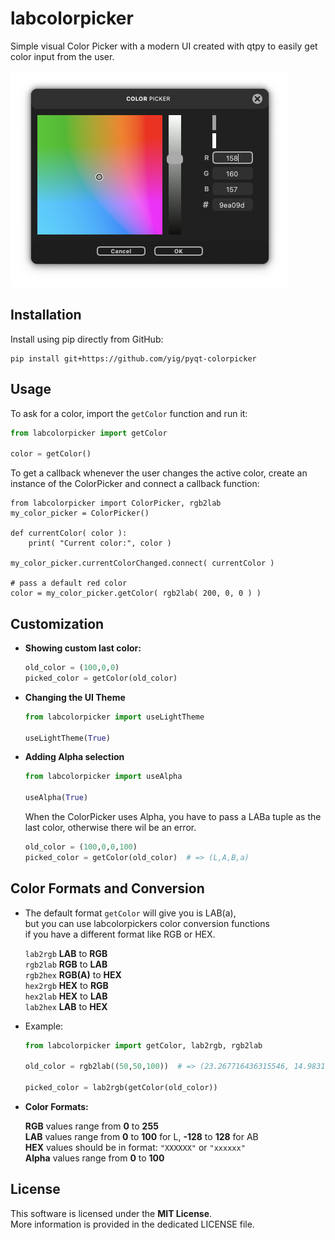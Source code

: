 # labcolorpicker
Simple visual Color Picker with a modern UI created with qtpy to easily get color input from the user.

![colorpicker](dark.png)


## Installation

Install using pip directly from GitHub:

   ```
   pip install git+https://github.com/yig/pyqt-colorpicker
   ```

## Usage

To ask for a color, import the `getColor` function and run it:

   ```python
   from labcolorpicker import getColor
   
   color = getColor()
   ```

To get a callback whenever the user changes the active color, create an instance of the ColorPicker and connect a callback function:

```
from labcolorpicker import ColorPicker, rgb2lab
my_color_picker = ColorPicker()

def currentColor( color ):
    print( "Current color:", color )

my_color_picker.currentColorChanged.connect( currentColor )

# pass a default red color
color = my_color_picker.getColor( rgb2lab( 200, 0, 0 ) )
```

## Customization

* **Showing custom last color:**

   ```python
   old_color = (100,0,0)
   picked_color = getColor(old_color)
   ```

* **Changing the UI Theme**

  ```python
  from labcolorpicker import useLightTheme
  
  useLightTheme(True)
  ```

* **Adding Alpha selection**

  ```python
  from labcolorpicker import useAlpha
  
  useAlpha(True)
  ```

  When the ColorPicker uses Alpha, you have to pass a LABa tuple
  as the last color, otherwise there wil be an error.

  ```python
  old_color = (100,0,0,100)
  picked_color = getColor(old_color)  # => (L,A,B,a)
  ```

## Color Formats and Conversion

* The default format `getColor` will give you is LAB(a),\
  but you can use labcolorpickers color conversion functions\
  if you have a different format like RGB or HEX.

   `lab2rgb` **LAB** to **RGB**\
   `rgb2lab` **RGB** to **LAB**\
   `rgb2hex` **RGB(A)** to **HEX**\
   `hex2rgb` **HEX** to **RGB**\
   `hex2lab` **HEX** to **LAB**\
   `lab2hex` **LAB** to **HEX**

* Example:
  ```python
  from labcolorpicker import getColor, lab2rgb, rgb2lab
  
  old_color = rgb2lab((50,50,100))  # => (23.267716436315546, 14.98316950336448, -29.63294942493928)

  picked_color = lab2rgb(getColor(old_color))
  ```

* **Color Formats:**

  **RGB** values range from **0** to **255**\
  **LAB** values range from **0** to **100** for L, **-128** to **128** for AB\
  **HEX** values should be in format: `"XXXXXX"` or `"xxxxxx"`\
  **Alpha** values range from **0** to **100**

## License

  This software is licensed under the **MIT License**.\
  More information is provided in the dedicated LICENSE file.
